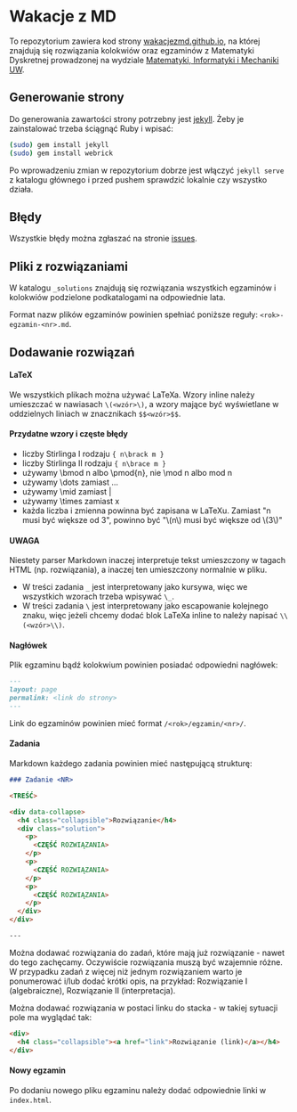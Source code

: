 # Wakacje z MD

To repozytorium zawiera kod strony [wakacjezmd.github.io], na której znajdują
się rozwiązania kolokwiów oraz egzaminów z Matematyki Dyskretnej prowadzonej
na wydziale [Matematyki, Informatyki i Mechaniki UW].

## Generowanie strony

Do generowania zawartości strony potrzebny jest [jekyll]. Żeby je zainstalować
trzeba ściągnąć Ruby i wpisać:

```sh
(sudo) gem install jekyll
(sudo) gem install webrick
```

Po wprowadzeniu zmian w repozytorium dobrze jest włączyć `jekyll serve`
z katalogu głównego i przed pushem sprawdzić lokalnie czy wszystko działa.

## Błędy

Wszystkie błędy można zgłaszać na stronie [issues].

## Pliki z rozwiązaniami

W katalogu `_solutions` znajdują się rozwiązania wszystkich egzaminów
i kolokwiów podzielone podkatalogami na odpowiednie lata.

Format nazw plików egzaminów powinien spełniać poniższe reguły:
`<rok>-egzamin-<nr>.md`.

## Dodawanie rozwiązań

#### LaTeX

We wszystkich plikach można używać LaTeXa. Wzory inline należy umieszczać
w nawiasach `\(<wzór>\)`, a wzory mające być wyświetlane w oddzielnych liniach
w znacznikach `$$<wzór>$$`.

#### Przydatne wzory i częste błędy

* liczby Stirlinga I rodzaju `{ n\brack m }`
* liczby Stirlinga II rodzaju `{ n\brace m }`
* używamy \bmod n albo \pmod{n}, nie \mod n albo mod n
* używamy \dots zamiast ...
* używamy \mid zamiast |
* używamy \times zamiast x
* każda liczba i zmienna powinna być zapisana w LaTeXu.
  Zamiast "n musi być większe od 3", powinno być "\\(n\\) musi być większe od \\(3\\)"

#### UWAGA

Niestety parser Markdown inaczej interpretuje tekst umieszczony w tagach HTML
(np. rozwiązania), a inaczej ten umieszczony normalnie w pliku.

* W treści zadania `_` jest interpretowany jako kursywa, więc we wszystkich
wzorach trzeba wpisywać `\_`.
* W treści zadania `\` jest interpretowany jako escapowanie kolejnego znaku,
więc jeżeli chcemy dodać blok LaTeXa inline to należy napisać `\\(<wzór>\\)`.

#### Nagłówek

Plik egzaminu bądź kolokwium powinien posiadać odpowiedni nagłówek:

```md
---
layout: page
permalink: <link do strony>
---
```

Link do egzaminów powinien mieć format `/<rok>/egzamin/<nr>/`.

#### Zadania

Markdown każdego zadania powinien mieć następującą strukturę:

```md
### Zadanie <NR>

<TREŚĆ>

<div data-collapse>
  <h4 class="collapsible">Rozwiązanie</h4>
  <div class="solution">
    <p>
      <CZĘŚĆ ROZWIĄZANIA>
    </p>
    <p>
      <CZĘŚĆ ROZWIĄZANIA>
    </p>
    <p>
      <CZĘŚĆ ROZWIĄZANIA>
    </p>
  </div>
</div>

---
```

Można dodawać rozwiązania do zadań, które mają już rozwiązanie - nawet do tego zachęcamy. Oczywiście rozwiązania muszą być wzajemnie różne.
W przypadku zadań z więcej niż jednym rozwiązaniem warto je ponumerować i/lub dodać krótki opis, na przykład: Rozwiązanie I (algebraiczne), Rozwiązanie II (interpretacja).

Można dodawać rozwiązania w postaci linku do stacka - w takiej sytuacji pole ma wyglądać tak: 

```md
<div>
  <h4 class="collapsible"><a href="link">Rozwiązanie (link)</a></h4>
</div>
```

#### Nowy egzamin

Po dodaniu nowego pliku egzaminu należy dodać odpowiednie linki w `index.html`.

[issues]: https://github.com/wakacjezmd/wakacjezmd.github.io/issues
[jekyll]: http://jekyllrb.com
[Matematyki, Informatyki i Mechaniki UW]: http://www.mimuw.edu.pl
[wakacjezmd.github.io]: http://wakacjezmd.github.io
